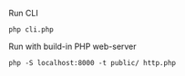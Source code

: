 Run CLI
```shell
php cli.php
```

Run with build-in PHP web-server
```shell
php -S localhost:8000 -t public/ http.php
```
